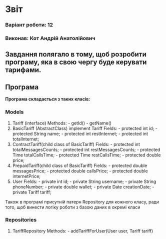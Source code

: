 # Звіт

### Варіант роботи: 12

### Виконав: Кот Андрій Анатолійович

## Завдання полягало в тому, щоб розробити програму, яка в свою чергу буде керувати тарифами. 

## Програма

**Програма складається з таких класів:**
### Models
1. Tariff (interface)
        Methods:
        - getId()
        - getName()
2. BasicTariff (AbstractClass) implement Tariff
        Fields:
        - protected int id;
        - protected String name;
        - protected int restInternet;
        - protected int totalInternet;
4. ContractTariff(child class of BasicTariff)
        Fields:
        - protected int totalMessagesCounts;
        - protected int restMessagesCounts;
        - protected Time totalCallsTime;
        - protected Time restCallsTime;
        - protected double price;
6. PrepaidTariff(child class of BasicTariff)
        Fields:
        - protected double messagesPrice;
        - protected double callsPrice;
        - protected double internetPrice;
8. User
        Fields:
        - private int id;
        - private String username;
        - private String phoneNumber;
        - private double wallet;
        - private Date creationDate;
        - private Tariff tariff;


Також в програмі присутній патерн Repository для кожного класу, ради того, щоб винести логіку роботи з базою даних в окремі класи
### Repositories

1. TariffRepository
        Methods:
        - addTariffForUser(User user, Tariff tariff)

